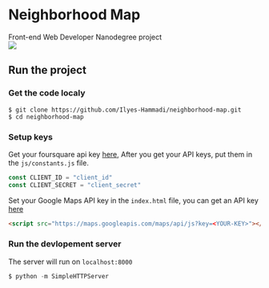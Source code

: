 # Neighborhood Map
Front-end Web Developer Nanodegree project
<br>
![](https://github.com/Ilyes-Hammadi/neighborhood-map/blob/master/docs/demo.gif)

## Run the project
### Get the code localy
```shell
$ git clone https://github.com/Ilyes-Hammadi/neighborhood-map.git
$ cd neighborhood-map
```

### Setup keys
Get your foursquare api key [here](https://developer.foursquare.com/), After you get your API keys, put them in the `js/constants.js` file.
```javascript
const CLIENT_ID = "client_id"
const CLIENT_SECRET = "client_secret"
```

Set your Google Maps API key in the `index.html` file, you can get an API key [here](https://developers.google.com/maps/documentation/javascript/get-api-key)
```html
<script src="https://maps.googleapis.com/maps/api/js?key=<YOUR-KEY>"></script>
```

### Run the devlopement server
The server will run on `localhost:8000`
```python
$ python -m SimpleHTTPServer
```